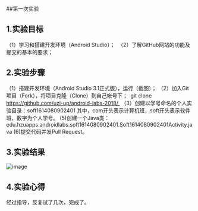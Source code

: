##第一次实验
## 1.实验目标
（1）学习和搭建开发环境（Android Studio）；  
（2）了解GitHub网站的功能及提交的基本的要求；
## 2.实验步骤  
（1）搭建开发环境（Android Studio 3.1正式版），运行（截图）；
（2）加入Git项目（Fork），将项目克隆（Clone）到自己帐号下；  git clone https://github.com/uzi-up/android-labs-2018/  
（3）创建以学号命名的个人实验目录：soft1614080902401
     其中，com开头表示计算机班，soft开头表示软件班，数字为个人学号。
 (5)创建一个Java类：edu.hzuapps.androidlabs.soft1614080902401.Soft1614080902401Activity.java 
 (6)提交代码并发Pull Request。
## 3.实验结果
 ![image](https://github.com/uzi-up/android-labs-2018/blob/master/soft1614080902401/%E5%AE%89%E8%A3%85%E6%88%AA%E5%9B%BE.png) 
## 4.实验心得
 经过指导，反复试了几次，完成了。
